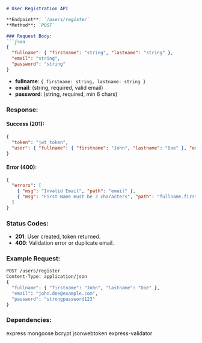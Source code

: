 ```markdown
# User Registration API

**Endpoint**: `/users/register`  
**Method**: `POST`

### Request Body:
```json
{
  "fullname": { "firstname": "string", "lastname": "string" },
  "email": "string",
  "password": "string"
}
```
- **fullname**: `{ firstname: string, lastname: string }`  
- **email**: (string, required, valid email)  
- **password**: (string, required, min 6 chars)

### Response:
#### Success (201):
```json
{
  "token": "jwt_token",
  "user": { "fullname": { "firstname": "John", "lastname": "Doe" }, "email": "john.doe@example.com" }
}
```

#### Error (400):
```json
{
  "errors": [
    { "msg": "Invalid Email", "path": "email" },
    { "msg": "First Name must be 3 characters", "path": "fullname.firstname" }
  ]
}
```

### Status Codes:
- **201**: User created, token returned.
- **400**: Validation error or duplicate email.

### Example Request:
```bash
POST /users/register
Content-Type: application/json
{
  "fullname": { "firstname": "John", "lastname": "Doe" },
  "email": "john.doe@example.com",
  "password": "strongpassword123"
}
```
### Dependencies:
express
mongoose
bcrypt
jsonwebtoken
express-validator
```
